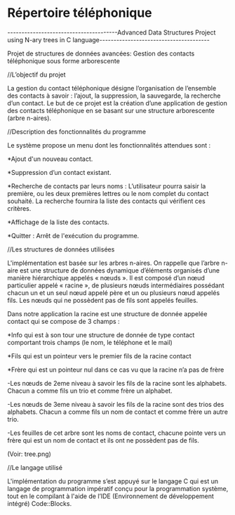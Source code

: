 # Répertoire téléphonique
---------------------------------------Advanced Data Structures Project using N-ary trees in C language---------------------------------------

Projet de structures de données avancées: Gestion des contacts téléphonique sous forme arborescente 

//L’objectif du projet

La gestion du contact téléphonique désigne l’organisation de l’ensemble des contacts à savoir : l’ajout, la suppression, la sauvegarde, la recherche d’un contact. 
Le but de ce projet est la création d’une application de gestion des contacts téléphonique en se basant sur une structure arborescente (arbre n-aires).

//Description des fonctionnalités du programme

Le système propose un menu dont les fonctionnalités attendues sont :
  
  *Ajout d'un nouveau contact.
  
  *Suppression d’un contact existant.
  
  *Recherche de contacts par leurs noms : L’utilisateur pourra saisir la première, ou les deux premières lettres ou le nom complet du contact souhaité. La recherche fournira la  liste des contacts qui vérifient ces critères.
  
  *Affichage de la liste des contacts.
  
  *Quitter : Arrêt de l'exécution du programme.
  
//Les structures de données utilisées

L'implémentation est basée sur les arbres n-aires.
On rappelle que l’arbre n-aire est une structure de données dynamique d’éléments organisés d’une manière hiérarchique appelés « nœuds ». Il est composé d’un nœud particulier appelé « racine », de plusieurs nœuds intermédiaires possédant chacun un et un seul nœud appelé père et un ou plusieurs nœud appelés fils. Les nœuds qui ne possèdent pas de fils sont appelés feuilles.

Dans notre application la racine est une structure de donnée appelée contact qui se compose de 3 champs :
  
  *Info qui est à son tour une structure de donnée de type contact comportant trois champs (le nom, le téléphone et le mail)
  
  *Fils qui est un pointeur vers le premier fils de la racine contact
  
  *Frère qui est un pointeur nul dans ce cas vu que la racine n’a pas de frère

-Les nœuds de 2eme niveau à savoir les fils de la racine sont les alphabets. Chacun a comme fils un trio et comme frère un alphabet.

-Les nœuds de 3eme niveau à savoir les fils de la racine sont des trios des alphabets. Chacun a comme fils un nom de contact et comme frère un autre trio.

-Les feuilles de cet arbre sont les noms de contact, chacune pointe vers un frère qui est un nom de contact et ils ont ne possèdent pas de fils.

(Voir: tree.png)

//Le langage utilisé

L'implémentation du programme s’est appuyé sur le langage C qui est un langage de programmation impératif conçu pour la programmation système, tout en le compilant à l'aide de l’IDE (Environnement de développement intégré) Code::Blocks.

